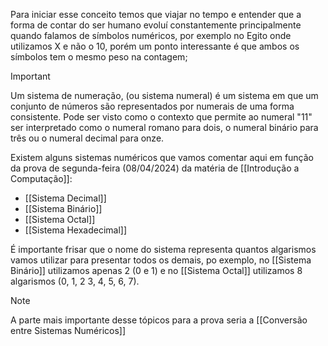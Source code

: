 
Para iniciar esse conceito temos que viajar no tempo e entender que a forma de contar do ser humano evoluí constantemente principalmente quando falamos de símbolos numéricos, por exemplo no Egito onde utilizamos X e não o 10, porém um ponto interessante é que ambos os símbolos tem o mesmo peso na contagem; 

> [!IMPORTANT]
> Um sistema de numeração, (ou sistema numeral) é um sistema em que um conjunto 
de números são representados por numerais de uma forma consistente. Pode ser visto como o contexto que permite ao numeral "11" ser interpretado como o numeral romano para dois, o numeral binário para três ou o numeral decimal para onze. 

Existem alguns sistemas numéricos que vamos comentar aqui em função da prova de segunda-feira (08/04/2024) da matéria de [[Introdução a Computação]]:

- [[Sistema Decimal]]
- [[Sistema Binário]]
- [[Sistema Octal]] 
- [[Sistema Hexadecimal]] 

É importante frisar que o nome do sistema representa quantos algarismos vamos utilizar para presentar todos os demais, po exemplo, no [[Sistema Binário]] utilizamos apenas 2 (0 e 1) e no [[Sistema Octal]] utilizamos 8 algarismos (0, 1, 2 3, 4, 5, 6, 7). 

> [!NOTE]
> A parte mais importante desse tópicos para a prova seria a [[Conversão entre Sistemas Numéricos]]

